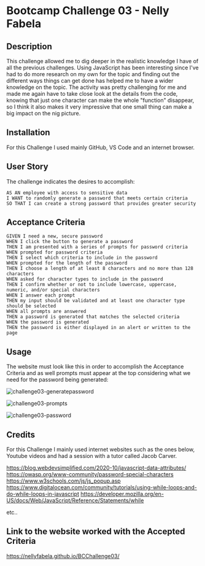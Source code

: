 # Bootcamp Challenge 03 - Nelly Fabela

## Description

This challenge allowed me to dig deeper in the realistic knowledge I have of all the previous challenges. Using JavaScript has been interesting since I've had to do more research on my own for the topic and finding out the different ways things can get done has helped me to have a wider knowledge on the topic. The activity was pretty challenging for me and made me again have to take close look at the details from the code, knowing that just one character can make the whole "function" disappear, so I think it also makes it very impressive that one small thing can make a big impact on the nig picture.

## Installation

For this Challenge I used mainly GitHub, VS Code and an internet browser. 

## User Story

The challenge indicates the desires to accomplish:
```
AS AN employee with access to sensitive data
I WANT to randomly generate a password that meets certain criteria
SO THAT I can create a strong password that provides greater security
```

## Acceptance Criteria

```
GIVEN I need a new, secure password
WHEN I click the button to generate a password
THEN I am presented with a series of prompts for password criteria
WHEN prompted for password criteria
THEN I select which criteria to include in the password
WHEN prompted for the length of the password
THEN I choose a length of at least 8 characters and no more than 128 characters
WHEN asked for character types to include in the password
THEN I confirm whether or not to include lowercase, uppercase, numeric, and/or special characters
WHEN I answer each prompt
THEN my input should be validated and at least one character type should be selected
WHEN all prompts are answered
THEN a password is generated that matches the selected criteria
WHEN the password is generated
THEN the password is either displayed in an alert or written to the page
```

## Usage

The website must look like this in order to accomplish the Acceptance Criteria and as well prompts must appear at the top considering what we need for the password being generated:

![challenge03-generatepassword](https://user-images.githubusercontent.com/126216168/228127762-868eeadd-4a08-4a5b-9e14-86722f6b09dc.png)

![challenge03-prompts](https://user-images.githubusercontent.com/126216168/228127772-71da8f66-ef74-43b8-9e00-79a5f76bd1bb.png)

![challenge03-password](https://user-images.githubusercontent.com/126216168/228127779-8dcc07b9-48b9-4345-9fc6-cfe547587d21.png)


## Credits

For this Challenge I mainly used internet websites such as the ones below, Youtube videos and had a session with a tutor called Jacob Carver. 

https://blog.webdevsimplified.com/2020-10/javascript-data-attributes/
https://owasp.org/www-community/password-special-characters
https://www.w3schools.com/js/js_popup.asp
https://www.digitalocean.com/community/tutorials/using-while-loops-and-do-while-loops-in-javascript
https://developer.mozilla.org/en-US/docs/Web/JavaScript/Reference/Statements/while

etc..



## Link to the website worked with the Accepted Criteria

https://nellyfabela.github.io/BCChallenge03/

